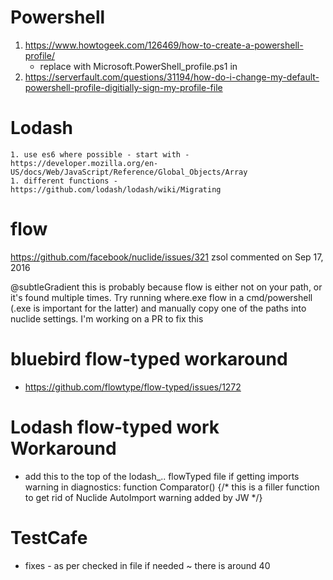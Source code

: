 # Powershell

  1. https://www.howtogeek.com/126469/how-to-create-a-powershell-profile/
      * replace with Microsoft.PowerShell_profile.ps1 in <runtimeFiles>
  1. https://serverfault.com/questions/31194/how-do-i-change-my-default-powershell-profile-digitially-sign-my-profile-file

# Lodash
    1. use es6 where possible - start with - https://developer.mozilla.org/en-US/docs/Web/JavaScript/Reference/Global_Objects/Array
    1. different functions - https://github.com/lodash/lodash/wiki/Migrating


# flow
https://github.com/facebook/nuclide/issues/321
zsol commented on Sep 17, 2016

@subtleGradient this is probably because flow is either not on your path, or it's found multiple times. Try running where.exe flow in a cmd/powershell (.exe is important for the latter) and manually copy one of the paths into nuclide settings. I'm working on a PR to fix this

# bluebird flow-typed workaround
  * https://github.com/flowtype/flow-typed/issues/1272

# Lodash flow-typed work Workaround
  * add this to the top of the lodash_.. flowTyped file if getting imports warning in diagnostics:
      function Comparator() {/* this is a filler function to get rid of Nuclide AutoImport warning added by JW */}

# TestCafe
  * fixes - as per checked in file if needed ~ there is around 40
